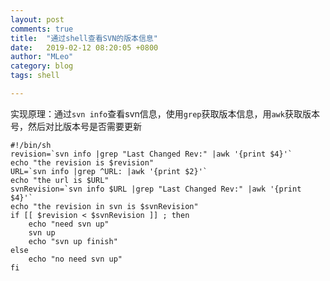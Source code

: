 ```yaml
---
layout: post
comments: true
title:  "通过shell查看SVN的版本信息"
date:   2019-02-12 08:20:05 +0800
author: "MLeo"
category: blog 
tags: shell

---
```



实现原理：通过`svn info`查看svn信息，使用`grep`获取版本信息，用`awk`获取版本号，然后对比版本号是否需要更新

```
#!/bin/sh
revision=`svn info |grep "Last Changed Rev:" |awk '{print $4}'`
echo "the revision is $revision"
URL=`svn info |grep ^URL: |awk '{print $2}'`
echo "the url is $URL"
svnRevision=`svn info $URL |grep "Last Changed Rev:" |awk '{print $4}'`
echo "the revision in svn is $svnRevision"
if [[ $revision < $svnRevision ]] ; then
    echo "need svn up"
    svn up
    echo "svn up finish"
else
    echo "no need svn up"
fi
```

